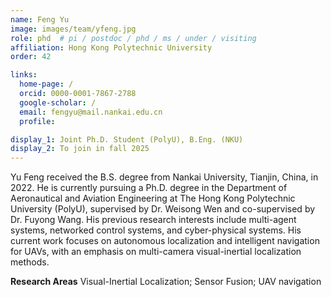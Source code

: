 ```yaml
---
name: Feng Yu
image: images/team/yfeng.jpg
role: phd  # pi / postdoc / phd / ms / under / visiting
affiliation: Hong Kong Polytechnic University
order: 42

links:
  home-page: /
  orcid: 0000-0001-7867-2788
  google-scholar: / 
  email: fengyu@mail.nankai.edu.cn
  profile: 

display_1: Joint Ph.D. Student (PolyU), B.Eng. (NKU)
display_2: To join in fall 2025
---
```


<!--  Add a short self introduction here -->
<!-- Like Research Areas -->

Yu Feng received the B.S. degree from Nankai University, Tianjin, China, in 2022. He is currently pursuing a Ph.D. degree in the Department of Aeronautical and Aviation Engineering at The Hong Kong Polytechnic University (PolyU), supervised by Dr. Weisong Wen and co-supervised by Dr. Fuyong Wang. His previous research interests include multi-agent systems, networked control systems, and cyber-physical systems. His current work focuses on autonomous localization and intelligent navigation for UAVs, with an emphasis on multi-camera visual-inertial localization methods.

**Research Areas**
Visual-Inertial Localization; Sensor Fusion; UAV navigation
